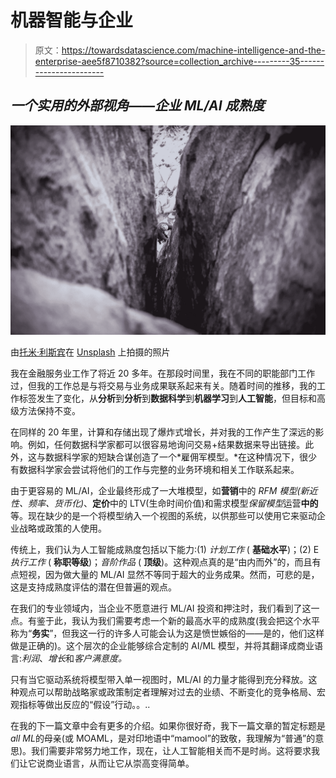 # 机器智能与企业

> 原文：<https://towardsdatascience.com/machine-intelligence-and-the-enterprise-aee5f8710382?source=collection_archive---------35----------------------->

## *一个实用的外部视角——企业 ML/AI 成熟度*

![](img/b3513a2b8365592e6fad3ffacae674ab.png)

由[托米·利斯宾](https://unsplash.com/@tlisbin?utm_source=unsplash&utm_medium=referral&utm_content=creditCopyText)在 [Unsplash](https://unsplash.com/s/photos/outside-in?utm_source=unsplash&utm_medium=referral&utm_content=creditCopyText) 上拍摄的照片

我在金融服务业工作了将近 20 多年。在那段时间里，我在不同的职能部门工作过，但我的工作总是与将交易与业务成果联系起来有关。随着时间的推移，我的工作标签发生了变化，从**分析**到**分析**到**数据科学**到**机器学习**到**人工智能**，但目标和高级方法保持不变。

在同样的 20 年里，计算和存储出现了爆炸式增长，并对我的工作产生了深远的影响。例如，任何数据科学家都可以很容易地询问交易+结果数据来导出链接。此外，这与数据科学家的短缺合谋创造了一个*雇佣军模型。*在这种情况下，很少有数据科学家会尝试将他们的工作与完整的业务环境和相关工作联系起来。

由于更容易的 ML/AI，企业最终形成了一大堆模型，如**营销**中的 *RFM 模型(新近性、频率、货币化)*、**定价**中的 LTV(生命时间价值)和需求模型*保留模型*运营**中的**等。现在缺少的是一个将模型纳入一个视图的系统，以供那些可以使用它来驱动企业战略或政策的人使用。

传统上，我们认为人工智能成熟度包括以下能力:(1) *计划工作* ( **基础水平**)；(2) E *执行工作* ( **称职等级**)；*音阶作品* ( **顶级**)。这种观点真的是“由内而外”的，而且有点短视，因为做大量的 ML/AI 显然不等同于超大的业务成果。然而，可悲的是，这是支持成熟度评估的潜在但普遍的观点。

在我们的专业领域内，当企业不愿意进行 ML/AI 投资和押注时，我们看到了这一点。有鉴于此，我认为我们需要考虑一个新的最高水平的成熟度(我会把这个水平称为“**务实**”，但我这一行的许多人可能会认为这是愤世嫉俗的——是的，他们这样做是正确的)。这个层次的企业能够综合定制的 AI/ML 模型，并将其翻译成商业语言:*利润*、*增长*和*客户满意度。*

只有当它驱动系统将模型带入单一视图时，ML/AI 的力量才能得到充分释放。这种观点可以帮助战略家或政策制定者理解对过去的业绩、不断变化的竞争格局、宏观指标等做出反应的“假设”行动。。..

在我的下一篇文章中会有更多的介绍。如果你很好奇，我下一篇文章的暂定标题是*all ML*的母亲(或 MOAML，是对印地语中“mamool”的致敬，我理解为“普通”的意思)。我们需要非常努力地工作，现在，让人工智能相关而不是时尚。这将要求我们让它说商业语言，从而让它从崇高变得简单。